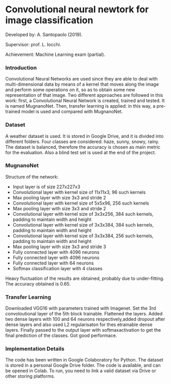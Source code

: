 # Convolutional neural newtork for image classification

Developed by: A. Santopaolo (2019).

Supervisor: prof. L. Iocchi.

Achievement: Machine Learning exam (partial).

<h3> Introduction </h3>

Convolutional Neural Networks are used since they are able to deal with multi-dimensional data by means of a kernel that moves along the image and perform some operations on it, so as to obtain some new representation of that image. Two different approaches are followed in this work: first, a Convolutional Neural Network is created, trained and tested. It is named MugnanoNet. Then, transfer learning is applied: in this way, a pre-trained model is used and compared with MugnanoNet.

<h3> Dataset </h3>

A weather dataset is used. It is stored in Google Drive, and it is divided into different folders. Four classes are considered: haze, sunny, snowy, rainy. The dataset is balanced, therefore the accuracy is chosen as main metric for the evaluation. Also a blind test set is used at the end of the project.

<h3>MugnanoNet</h3>

Structure of the network:

* Input layer is of size 227x227x3
* Convolutional layer with kernel size of 11x11x3, 96 such kernels
*  Max pooling layer with size 3x3 and stride 2
* Convolutional layer with kernel size of 5x5x96, 256 such kernels
*  Max pooling layer with size 3x3 and stride 2
* Convolutional layer with kernel size of 3x3x256, 384 such kernels, padding to maintain width and height
* Convolutional layer with kernel size of 3x3x384, 384 such kernels, padding to maintain width and height
*  Convolutional layer with kernel size of 3x3x384, 256 such kernels, padding to maintain width and height
*  Max pooling layer with size 3x3 and stride 3
* Fully connected layer with 4096 neurons
*  Fully connected layer with 4096 neurons
* Fully connected layer with 64 neurons
* Softmax classification layer with 4 classes

Heavy fluctuation of the results are obtained, probably due to under-fitting. The accuracy obtained is 0.65.

<h3>Transfer Learning</h3>
  
Downloaded VGG16 with parameters trained with Imagenet.  Set the 3rd convoloutional layer of the 5th block trainable. Flattened the layers. Added two dense layers with  100 and 64 neurons respectively,added dropout after dense layers and also used L2 regularisaton for thes etrainable  dense  layers.   Finally  passed  to  the  output  layer  with  softmaxactivation to get the final prediction of the classes. Got good performace.

<h3>Implementation Details</h3>

The code has been written in Google Colaboratory for Python. The dataset is stored in a personal Google Drive folder. The code is available, and can be opened in Colab. To run, you need to link a valid dataset via Drive or other storing platforms.
